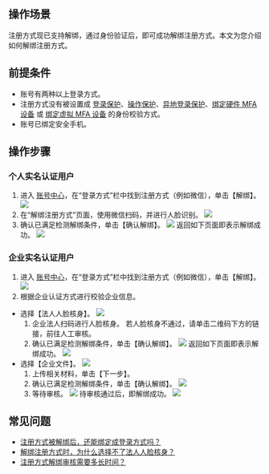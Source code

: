 ## 操作场景

注册方式现已支持解绑，通过身份验证后，即可成功解绑注册方式。本文为您介绍如何解绑注册方式。

## 前提条件

- 账号有两种以上登录方式。
- 注册方式没有被设置成 [登录保护](https://cloud.tencent.com/document/product/378/8392)、[操作保护](https://cloud.tencent.com/document/product/378/10740)、[异地登录保护](https://cloud.tencent.com/document/product/378/43101)、[绑定硬件 MFA 设备](https://cloud.tencent.com/document/product/378/55648) 或 [绑定虚拟 MFA 设备](https://cloud.tencent.com/document/product/378/55649) 的身份校验方式。
- 账号已绑定安全手机。

## 操作步骤

### 个人实名认证用户

1. 进入 [账号中心](https://console.cloud.tencent.com/developer)，在“登录方式”栏中找到注册方式（例如微信），单击【解绑】。
![](https://main.qcloudimg.com/raw/526959a3b8afa49e7af36fb2edc6b96e.png)
2. 在“解绑注册方式”页面，使用微信扫码，并进行人脸识别。
![](https://main.qcloudimg.com/raw/c5f25f7669974ec4d771767fc29de3ee.png)
3. 确认已满足检测解绑条件，单击【确认解绑】。
![](https://main.qcloudimg.com/raw/95cb670784024a41c5c8a9770d85aa9e.png)
返回如下页面即表示解绑成功。
![](https://main.qcloudimg.com/raw/2205841b6a3c103a030c081583fb3aa4.png)

### 企业实名认证用户

1. 进入 [账号中心](https://console.cloud.tencent.com/developer)，在“登录方式”栏中找到注册方式（例如微信），单击【解绑】。
![](https://main.qcloudimg.com/raw/526959a3b8afa49e7af36fb2edc6b96e.png)
2. 根据企业认证方式进行校验企业信息。
 -  选择【法人人脸核身】。
![](https://main.qcloudimg.com/raw/cd277f4a2ce06e21189ba3de2032f0de.png)
    1. 企业法人扫码进行人脸核身。
    若人脸核身不通过，请单击二维码下方的链接，前往人工审核。
    2. 确认已满足检测解绑条件，单击【确认解绑】。
	  ![](https://main.qcloudimg.com/raw/39f80b81b3d1f2b18c90f9cc35bbcd98.png)
		返回如下页面即表示解绑成功。
		![](https://main.qcloudimg.com/raw/62f253a623debd502c7c0d602be43fb1.png)
 - 选择【企业文件】。
 ![](https://main.qcloudimg.com/raw/ea2c3c943e4f734632a4329b5af8b38e.png)
    1. 上传相关材料，单击【下一步】。
    2. 确认已满足检测解绑条件，单击【确认解绑】。
	  ![](https://main.qcloudimg.com/raw/8f6c3ae8ffbc5cf686f242fcaf3d9e02.png)
    3. 等待审核。
    ![](https://main.qcloudimg.com/raw/2216890b35b922461baffa8462e77805.png)
    待审核通过后，即解绑成功。
	  ![](https://main.qcloudimg.com/raw/7d27df72b57e3154d67914995c0373a7.png)

## 常见问题

- [注册方式被解绑后，还能绑定成登录方式吗？](https://cloud.tencent.com/document/product/378/55638#.E6.B3.A8.E5.86.8C.E6.96.B9.E5.BC.8F.E8.A2.AB.E8.A7.A3.E7.BB.91.E5.90.8E.EF.BC.8C.E8.BF.98.E8.83.BD.E7.BB.91.E5.AE.9A.E6.88.90.E7.99.BB.E5.BD.95.E6.96.B9.E5.BC.8F.E5.90.97.EF.BC.9F)
- [解绑注册方式时，为什么选择不了法人人脸核身？](https://cloud.tencent.com/document/product/378/55638#.E8.A7.A3.E7.BB.91.E6.B3.A8.E5.86.8C.E6.96.B9.E5.BC.8F.E6.97.B6.EF.BC.8C.E4.B8.BA.E4.BB.80.E4.B9.88.E9.80.89.E6.8B.A9.E4.B8.8D.E4.BA.86.E6.B3.95.E4.BA.BA.E4.BA.BA.E8.84.B8.E6.A0.B8.E8.BA.AB.EF.BC.9F)
- [注册方式解绑审核需要多长时间？](https://cloud.tencent.com/document/product/378/55638#.E6.B3.A8.E5.86.8C.E6.96.B9.E5.BC.8F.E8.A7.A3.E7.BB.91.E5.AE.A1.E6.A0.B8.E9.9C.80.E8.A6.81.E5.A4.9A.E9.95.BF.E6.97.B6.E9.97.B4.EF.BC.9F)
